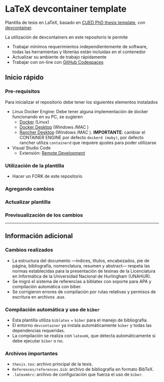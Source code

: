 # LaTeX devcontainer template
Plantilla de tesis en LaTeX, basado en [CUED PhD thesis template](https://github.com/kks32/phd-thesis-template/tree/master), con [devcontainer](https://containers.dev/).

La utilización de devcontainers en este repositorio le permite
- Trabajar mínimos requerimientos independientemente de software, todas las herramientas y librerías están incluidas en el contenedor
- Actualizar su ambiente de trabajo rápidamente
- Trabajar con on-line con [GitHub Codespaces](https://github.com/features/codespaces)

## Inicio rápido

### Pre-requisitos
Para inicializar el repositorio debe tener los siguientes elementos instalados
- Linux Docker Engine: Debe tener alguna implementación de docker funcionando en su PC, se sugieren
    - [Docker](https://docs.docker.com/engine/install/ubuntu/) (Linux)
    - [Docker Desktop](https://docs.docker.com/desktop/) (Windows /MAC )
    - [Rancher Desktop](https://rancherdesktop.io/) (Windows /MAC ). **IMPORTANTE**: cambiar el CONTAINER ENGINE por defecto `dockerd (moby)`, por defecto rancher utiliza `containerd` que requiere ajustes para poder utilizarse
- Visual Studio Code
    - Extensión: [Remote Development](https://marketplace.visualstudio.com/items?itemName=ms-vscode-remote.vscode-remote-extensionpack)

### Utilización de la plantilla
- Hacer un FORK de este repositorio

### Agregando cambios

### Actualizar plantilla

### Previsualización de los cambios

---

## Información adicional

### Cambios realizados
- La estructura del documento —índices, títulos, encabezados, pie de página, bibliografía, nomenclatura, resumen y abstract— respeta las normas establecidas para la presentación de tesinas de la Licenciatura en Informática de la Universidad Nacional de Hurlingham (UNAHUR).
- Se migró el sistema de referencias a biblatex con soporte para APA y compilación automática con biber.
- Se corrigieron errores de compilación por rutas relativas y permisos de escritura en archivos .aux.

### Compilación automática y uso de `biber`
- Esta plantilla utiliza `biblatex` + `biber` para el manejo de bibliografía.
- El entorno `devcontainer` ya instala automáticamente `biber` y todas las dependencias requeridas.
- La compilación se realiza con `latexmk`, que detecta automáticamente si debe ejecutar `biber` o no.

### Archivos importantes
- `thesis.tex`: archivo principal de la tesis.
- `References/references.bib`: archivo de bibliografía en formato BibTeX.
- `.latexmkrc`: archivo de configuración que fuerza el uso de `biber`.

